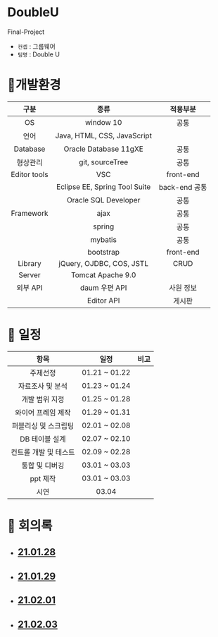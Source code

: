 # DoubleU
Final-Project


-  `컨셉` : 그룹웨어 <br> 
-  `팀명` : Double U

# 🎉개발환경

구분|종류|적용부분
|:-:|:-:|:-:|
|OS|window 10|공통|
|언어|Java, HTML, CSS, JavaScript|　|
|Database|Oracle Database 11gXE|공통|
|형상관리|git, sourceTree|공통|
|Editor tools |VSC|front-end|
|　|Eclipse EE, Spring Tool Suite|back-end 공통|
|　|Oracle SQL Developer |공통|
|Framework|ajax|공통|
|　|spring|공통|
|　|mybatis|공통
|　|bootstrap|front-end
|Library|jQuery, OJDBC, COS, JSTL|CRUD|
|Server|Tomcat Apache 9.0 |　|
|외부 API| daum 우편 API|사원 정보|
|　|Editor API| 게시판


# 🎉 일정
항목|일정|비고|
|:-:|:-:|:-:|
주제선정|01.21 ~ 01.22|　|
자료조사 및 분석|01.23 ~ 01.24|　|
개발 범위 지정|01.25 ~ 01.28|　|	
와이어 프레임 제작|01.29 ~ 01.31|　|	
퍼블리싱 및 스크립팅|02.01 ~ 02.08|　|	
DB 테이블 설계|02.07 ~ 02.10|　|	
컨트롤 개발 및 테스트|02.09 ~ 02.28|　|	
통합 및 디버깅|03.01 ~ 03.03|　|	
ppt 제작| 03.01 ~ 03.03|　|
시연|03.04|　|	

# 🎉 회의록
- ## [21.01.28](double-mettings/21.01.28.md)
- ## [21.01.29](double-mettings/21.01.29.md)
- ## [21.02.01](double-mettings/21.02.01.md)
- ## [21.02.03](double-mettings/21.02.03.md)
